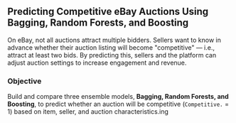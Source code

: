 ## Predicting Competitive eBay Auctions Using Bagging, Random Forests, and Boosting
On eBay, not all auctions attract multiple bidders. Sellers want to know in advance whether their auction listing will become "competitive" — i.e., attract at least two bids. By predicting this, sellers and the platform can adjust auction settings to increase engagement and revenue.

### Objective
Build and compare three ensemble models, **Bagging, Random Forests, and Boosting**, to predict whether an auction will be competitive (```Competitive.``` = 1) based on item, seller, and auction characteristics.ing

